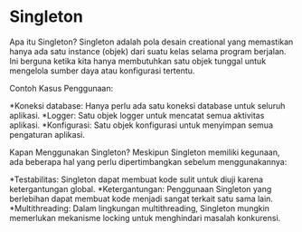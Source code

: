 # Singleton

Apa itu Singleton?
Singleton adalah pola desain creational yang memastikan hanya ada satu instance (objek) dari suatu kelas selama program berjalan. Ini berguna ketika kita hanya membutuhkan satu objek tunggal untuk mengelola sumber daya atau konfigurasi tertentu.

Contoh Kasus Penggunaan:

*Koneksi database: Hanya perlu ada satu koneksi database untuk seluruh aplikasi.
*Logger: Satu objek logger untuk mencatat semua aktivitas aplikasi.
*Konfigurasi: Satu objek konfigurasi untuk menyimpan semua pengaturan aplikasi.

Kapan Menggunakan Singleton?
Meskipun Singleton memiliki kegunaan, ada beberapa hal yang perlu dipertimbangkan sebelum menggunakannya:

*Testabilitas: Singleton dapat membuat kode sulit untuk diuji karena ketergantungan global.
*Ketergantungan: Penggunaan Singleton yang berlebihan dapat membuat kode menjadi sangat terkait satu sama lain.
*Multithreading: Dalam lingkungan multithreading, Singleton mungkin memerlukan mekanisme locking untuk menghindari masalah konkurensi.
